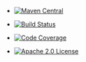 * [![Maven Central](https://maven-badges.herokuapp.com/maven-central/io.spot-next/spot-framework/badge.svg)](https://maven-badges.herokuapp.com/maven-central/io.spot-next/spot-framework)

* [![Build Status](https://travis-ci.org/mojo2012/spot-framework.svg?branch=master)](https://travis-ci.org/mojo2012/spot-framework)
* [![Code Coverage](https://scan.coverity.com/projects/13539/badge.svg)](https://scan.coverity.com/projects/mojo2012-spot-framework)
* [![Apache 2.0 License](https://img.shields.io/badge/License-Apache%202.0-blue.svg)](https://opensource.org/licenses/Apache-2.0)
